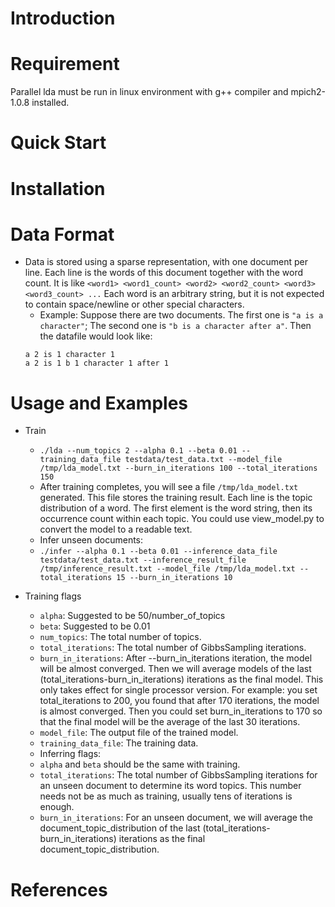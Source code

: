 # Introduction #

# Requirement # 

Parallel lda must be run in linux environment with g++ compiler and mpich2-1.0.8 installed.

# Quick Start #

# Installation #
  

# Data Format #
  * Data is stored using a sparse representation, with one document per line. Each line is the words of this document together with the word count. It is like `<word1> <word1_count> <word2> <word2_count> <word3> <word3_count> ...` Each word is an arbitrary string, but it is not expected to contain space/newline or other special characters.
    * Example: Suppose there are two documents. The first one is `"a is a character"`; The second one is `"b is a character after a"`. Then the datafile would look like:
    ```
    a 2 is 1 character 1
    a 2 is 1 b 1 character 1 after 1
    ```

# Usage and Examples #
  * Train
      * `./lda --num_topics 2 --alpha 0.1 --beta 0.01 --training_data_file testdata/test_data.txt --model_file /tmp/lda_model.txt --burn_in_iterations 100 --total_iterations 150`
      * After training completes, you will see a file `/tmp/lda_model.txt` generated. This file stores the training result. Each line is the topic distribution of a word. The first element is the word string, then its occurrence count within each topic. You could use view\_model.py to convert the model to a readable text.
      * Infer unseen documents:
      * `./infer --alpha 0.1 --beta 0.01 --inference_data_file testdata/test_data.txt --inference_result_file /tmp/inference_result.txt --model_file /tmp/lda_model.txt --total_iterations 15 --burn_in_iterations 10`

  * Training flags
      * `alpha`: Suggested to be 50/number\_of\_topics
      * `beta`: Suggested to be 0.01
      * `num_topics`: The total number of topics.
      * `total_iterations`: The total number of GibbsSampling iterations.
      * `burn_in_iterations`: After --burn\_in\_iterations iteration, the model will be almost converged. Then we will average models of the last (total\_iterations-burn\_in\_iterations) iterations as the final model. This only takes effect for single processor version. For example: you set total\_iterations to 200, you found that after 170 iterations, the model is almost converged. Then you could set burn\_in\_iterations to 170 so that the final model will be the average of the last 30 iterations.
      * `model_file`: The output file of the trained model.
      * `training_data_file`: The training data.
      * Inferring flags:
      * `alpha` and `beta` should be the same with training.
      * `total_iterations`: The total number of GibbsSampling iterations for an unseen document to determine its word topics. This number needs not be as much as training, usually tens of iterations is enough.
      * `burn_in_iterations`: For an unseen document, we will average the document\_topic\_distribution of the last (total\_iterations-burn\_in\_iterations) iterations as the final document\_topic\_distribution.

# References #
